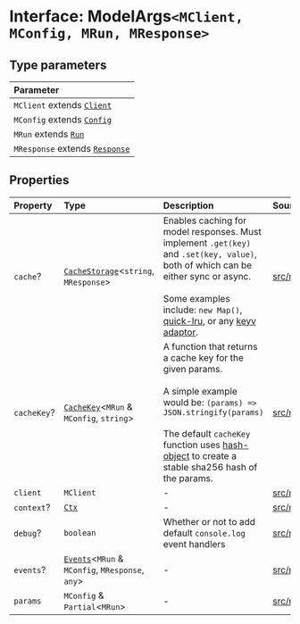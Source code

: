 # Interface: ModelArgs`<MClient, MConfig, MRun, MResponse>`

## Type parameters

| Parameter |
| :------ |
| `MClient` extends [`Client`](../namespaces/Model/namespaces/Base/type-aliases/Client.md) |
| `MConfig` extends [`Config`](../namespaces/Model/namespaces/Base/interfaces/Config.md) |
| `MRun` extends [`Run`](../namespaces/Model/namespaces/Base/interfaces/Run.md) |
| `MResponse` extends [`Response`](../namespaces/Model/namespaces/Base/interfaces/Response.md) |

## Properties

| Property | Type | Description | Source |
| :------ | :------ | :------ | :------ |
| `cache`? | [`CacheStorage`](../type-aliases/CacheStorage.md)\<`string`, `MResponse`\> | Enables caching for model responses. Must implement `.get(key)` and `.set(key, value)`, both of which can be either sync or async.<br /><br />Some examples include: `new Map()`, [quick-lru](https://github.com/sindresorhus/quick-lru), or any [keyv adaptor](https://github.com/jaredwray/keyv). | [src/model/model.ts:29](https://github.com/dexaai/llm-tools/blob/3551610/src/model/model.ts#L29) |
| `cacheKey`? | [`CacheKey`](../type-aliases/CacheKey.md)\<`MRun` & `MConfig`, `string`\> | A function that returns a cache key for the given params.<br /><br />A simple example would be: `(params) => JSON.stringify(params)`<br /><br />The default `cacheKey` function uses [hash-object](https://github.com/sindresorhus/hash-object) to create a stable sha256 hash of the params. | [src/model/model.ts:23](https://github.com/dexaai/llm-tools/blob/3551610/src/model/model.ts#L23) |
| `client` | `MClient` | - | [src/model/model.ts:30](https://github.com/dexaai/llm-tools/blob/3551610/src/model/model.ts#L30) |
| `context`? | [`Ctx`](../namespaces/Model/type-aliases/Ctx.md) | - | [src/model/model.ts:31](https://github.com/dexaai/llm-tools/blob/3551610/src/model/model.ts#L31) |
| `debug`? | `boolean` | Whether or not to add default `console.log` event handlers | [src/model/model.ts:35](https://github.com/dexaai/llm-tools/blob/3551610/src/model/model.ts#L35) |
| `events`? | [`Events`](../namespaces/Model/interfaces/Events.md)\<`MRun` & `MConfig`, `MResponse`, `any`\> | - | [src/model/model.ts:33](https://github.com/dexaai/llm-tools/blob/3551610/src/model/model.ts#L33) |
| `params` | `MConfig` & `Partial`\<`MRun`\> | - | [src/model/model.ts:32](https://github.com/dexaai/llm-tools/blob/3551610/src/model/model.ts#L32) |
